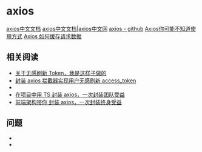 # axios

[axios中文文档](https://www.kancloud.cn/luponu/axios)
[axios中文文档|axios中文网](http://www.axios-js.com/zh-cn/docs/index.html)
[axios - github](https://github.com/axios/axios)
[Axios你可能不知道使用方式](https://juejin.cn/post/6844904145082646542)
[Axios 如何缓存请求数据](https://mp.weixin.qq.com/s/cS5XMnccxf5ESTYvJe91OA)

## 相关阅读

- [关于无感刷新 Token，我是这样子做的](https://juejin.cn/post/7170278285274775560)
- [封装 axios 拦截器实现用户无感刷新 access_token](https://mp.weixin.qq.com/s/ogDPD25-NU_PYFFsTjQqXg)
- [](https://mp.weixin.qq.com/s/HkvU9Iqidc5bv_6lTGmQrA)
- [在项目中用 TS 封装 axios，一次封装团队受益](https://juejin.cn/post/7071518211392405541)
- [前端架构带你 封装 axios，一次封装终身受益](https://mp.weixin.qq.com/s/KUxunmPfL-yKtYA6wBAr-A)

## 问题

- [](https://coding.imooc.com/learn/questiondetail/156094.html)
- [](https://segmentfault.com/a/1190000016927601)
